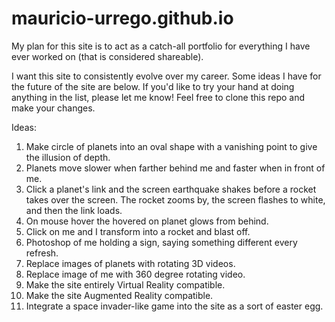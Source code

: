# mauricio-urrego.github.io

My plan for this site is to act as a catch-all portfolio for everything I have ever worked on (that is considered shareable).

I want this site to consistently evolve over my career. Some ideas I have for the future of the site are below. If you'd like to try your hand at doing anything in the list, please let me know! Feel free to clone this repo and make your changes.

Ideas:
1. Make circle of planets into an oval shape with a vanishing point to give the illusion of depth.
2. Planets move slower when farther behind me and faster when in front of me.
3. Click a planet's link and the screen earthquake shakes before a rocket takes over the screen. The rocket zooms by, the screen flashes to white, and then the link loads.
4. On mouse hover the hovered on planet glows from behind.
5. Click on me and I transform into a rocket and blast off.
6. Photoshop of me holding a sign, saying something different every refresh.
7. Replace images of planets with rotating 3D videos.
8. Replace image of me with 360 degree rotating video.
9. Make the site entirely Virtual Reality compatible.
10. Make the site Augmented Reality compatible.
11. Integrate a space invader-like game into the site as a sort of easter egg.
